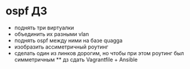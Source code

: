 # ospf ДЗ
* поднять три виртуалки 
* объединить их разными vlan
* поднять ospf между ними на базе quagga
* изобразить ассиметричный роутинг
* сделать один из линков дорогим, но чтобы при этом роутинг был симметричным
** дз сдать Vagrantfile + Ansible
